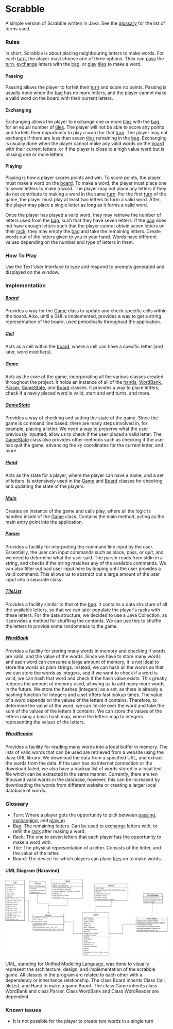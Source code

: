 # Scrabble

A simple version of Scrabble written in Java. See the [glossary](#Glossary) for the list of terms used.

### Rules

In short, Scrabble is about placing neighbouring letters to make words. For each [turn](#Glossary), the player must choose one of three options. They can [pass](#Passing) the [turn](#Glossary), [exchange](#Exchanging) letters with the [bag](#Glossary), or [play](#Playing) [tiles](#Glossary) to make a word.

#### Passing

Passing allows the player to forfeit their [turn](#Glossary) and score no points. Passing is usually done when the [bag](#Glossary) has no more letters, and the player cannot make a valid word on the board with their current letters.

#### Exchanging

Exchanging allows the player to exchange one or more [tiles](#Glossary) with the [bag](#Glossary), for an equal number of [tiles](#Glossary). The player will not be able to score any points and forfeits their opportunity to play a word for that [turn](#Glossary). The player may not exchange if there are less than seven [tiles](#Glossary) remaining in the [bag](#Glossary). Exchanging is usually done when the player cannot make any valid words on the [board](#Glossary) with their current letters, or if the player is close to a high value word but is missing one or more letters.

#### Playing

Playing is how a player scores points and win. To score points, the player must make a word on the [board](#Glossary). To make a word, the player must place one to seven letters to make a word. The player may not place any letters if they do not contribute to making a word in the same [turn](#Glossary). For the first [turn](#Glossary) of the game, the player must play at least two letters to form a valid word. After, the player may place a single letter as long as it forms a valid word.

Once the player has played a valid word, they may retrieve the number of letters used from the [bag](#Glossary), such that they have seven letters. If the [bag](#Glossary) does not have enough letters such that the player cannot obtain seven letters on their [rack](#Glossary), they may empty the [bag](#Glossary) and take the remaining letters.
Create words out of the letters given to you in your hand. Words have different values depending on the number and type of letters in them.

### How To Play

Use the Text User Interface to type and respond to prompts generated and displayed on the window.

### Implementation

##### [Board](src/Board.java)

Provides a way for the [Game](src/Game.java) class to update and check specific cells within the board. Also, until a GUI is implemented, provides a way to get a string representation of the board, used periodically throughout the application.

##### [Cell](src/Cell.java)

Acts as a cell within the [board](#Glossary), where a cell can have a specific letter (and later, word modifiers). 

##### [Game](src/Game.java)

Acts as the core of the game, incorporating all the various classes created throughout the project. It holds an instance of all of the [hands](#Hand), [WordBank](src/WordBank.java), [Parser](src/Parser.java), [GameState](src/GameState.java), and [Board](src/Board.java) classes. It provides a way to place letters, check if a newly placed word is valid, start and end turns, and more.

##### [GameState](src/GameState.java)

Provides a way of checking and setting the state of the game. Since the game is command line based, there are many steps involved in, for example, placing a letter. We need a way to preserve what the user previously inputted, allow us to check if the user placed a valid letter. The [GameState](src/GameState.java) class also provides other methods such as checking if the user has quit the game, advancing the xy coordinates for the current letter, and more.

##### [Hand](src/Hand.java)

Acts as the state for a player, where the player can have a name, and a set of letters. Is extensively used in the [Game](src/Game.java) and [Board](src/Board.java) classes for checking and updating the state of the players.

##### [Main](src/Main.java)

Creates an instance of the game and calls play, where all the logic is handled inside of the [Game](src/Game.java) class. Contains the main method, acting as the main entry point into the application.

##### [Parser](src/Parser.java)

Provides a facility for interpreting the command line input by the user. Essentially, the user can input commands such as place, pass, or quit, and we need to determine what the user said. The parser reads from stdin in a string, and checks if the string matches any of the available commands. We can also filter out bad user input here by looping until the user provides a valid command. This allows us to abstract out a large amount of the user input into a separate class.

##### [TileList](src/TileList.java)

Provides a facility similar to that of the [bag](#Glossary). It contains a data structure of all the available letters, so that we can later populate the player's [racks](#Glossary) with these letters. For the data structure, we decided to use a Java Collection, as it provides a method for shuffling the contents. We can use this to shuffle the letters to provide some randomness to the game.

##### [WordBank](src/WordBank.java)

Provides a facility for storing many words in memory and checking if words are valid, and the value of the words. Since we have to store many words and each word can consume a large amount of memory, it is not ideal to store the words as plain strings. Instead, we can hash all the words so that we can store the words as integers, and if we want to check if a word is valid, we can hash that word and check if the hash value exists. This greatly reduces the amount of memory used, allowing us to add many more words in the future. We store the hashes (integers) as a set, as there is already a hashing function for integers and a set offers fast lookup times. The value of a word depends on the values of the letters it contains. Therefore, to determine the value of the word, we can iterate over the word and take the sum of the values of the letters it contains. We can store the values of the letters using a basic hash map, where the letters map to integers representing the values of the letters.

##### [WordReader](src/WordReader.java)

Provides a facility for reading many words into a local buffer in memory. The lists of valid words that can be used are retrieved from a website using the Java URL library. We download the data from a specified URL, and extract the words from the data. If the user has no internet connection or the download failed, we also have a backup list of words stored in a local text file which can be extracted in the same manner. Currently, there are ten thousand valid words in the database, however, this can be increased by downloading the words from different website or creating a larger local database of words.

### Glossary

- Turn: Where a player gets the opportunity to pick between [passing](#Passing), [exchanging](#Exchanging), and [playing](#Playing).
- Bag: The remaining letters. Can be used to [exchange](#Exchange) letters with, or refill the [rack](#Glossary) after making a word.
- Rack: The one to seven letters that each player has the opportunity to make a word with.
- Tile: The physical representation of a letter. Consists of the letter, and the value of the letter.
- Board: The device for which players can place [tiles](#Glossary) on to make words.

#### UML Diagram (Haravind)

![](UML.png)

UML, standing for Unified Modeling Language, was done to visually represent the architecture, design, and implementation of the scrabble game. All classes in the program are related to each other with a dependency or inheritance relationship. The class Board inherits Class Call, tileList, and Hand to make a game Board. The class Game inherits class WordBank and class Parser. Class WordBank and Class WordReader are dependent.

### Known issues

- It is not possible for the player to create two words in a single turn
